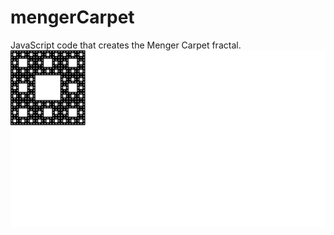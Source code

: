# mengerCarpet
JavaScript code that creates the Menger Carpet fractal.
![Fourth-power Menger Carpet.](mengerCarpetLevel4.png)
